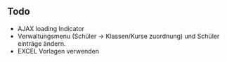 ## Todo
- AJAX loading Indicator
- Verwaltungsmenu (Schüler -> Klassen/Kurse zuordnung) und Schüler einträge ändern.
- EXCEL Vorlagen verwenden
